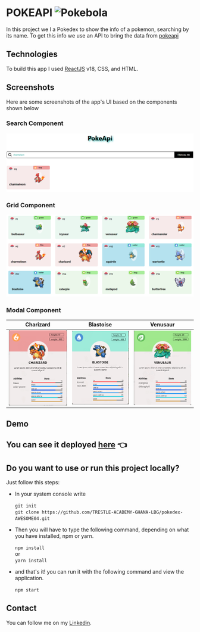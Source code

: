 # POKEAPI ![Pokebola](https://cdn.emojidex.com/emoji/px32/Pokebola.png "Pokebola")

In this project we I a Pokedex to show the info of a pokemon, searching by its name. To get this info we use an API to bring the data from [pokeapi](https://pokeapi.co)


## Technologies

To build this app I used [ReactJS](https://reactjs.org/) v18, CSS, and HTML.

## Screenshots

Here are some screenshots of the app's UI based on the components shown below

### Search Component
![Image](/src/assets/screenshots/search.PNG)

### Grid Component

![Image](/src/assets/screenshots/grid.PNG)

### Modal Component
Charizard               |  Blastoise  |  Venusaur
:-------------------------:|:-------------------------:|:-------------------------:
![Image](/src/assets/screenshots/card.PNG?raw=true) | ![Image](/src/assets/screenshots/card-blastoise.PNG?raw=true) | ![Image](/src/assets/screenshots/card-venasaur.PNG?raw=true)

## Demo

## You can see it deployed [here](https://pokeapi-awesome04.vercel.app/) 👈

## Do you want to use or run this project locally?

Just follow this steps:

<ul>
  <li>In your system console write </li>
  
  `git init`<br/>
  `git clone https://github.com/TRESTLE-ACADEMY-GHANA-LBG/pokedex-AWESOME04.git`

  <li>Then you will have to type the following command, depending on what you have installed, npm or yarn.</li>
  
  `npm install`<br/>
    or <br/>
  `yarn install`
  <li>and that's it! you can run it with the following command and view the application.</li>

  `npm start`
</ul>


## Contact
You can follow me on my [Linkedin](https://www.linkedin.com/in/evans-acheampong).
